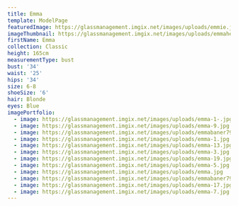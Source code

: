 ```yaml
---
title: Emma
template: ModelPage
featuredImage: https://glassmanagement.imgix.net/images/uploads/emmie.jpg
imageThumbnail: https://glassmanagement.imgix.net/images/uploads/emmaheadshot723.jpg
firstName: Emma
collection: Classic
height: 165cm
measurementType: bust
bust: '34'
waist: '25'
hips: '34'
size: 6-8
shoeSize: '6'
hair: Blonde
eyes: Blue
imagePortfolio:
  - image: https://glassmanagement.imgix.net/images/uploads/emma-1-.jpg
  - image: https://glassmanagement.imgix.net/images/uploads/emma-9.jpg
  - image: https://glassmanagement.imgix.net/images/uploads/emmabaner793y.jpg
  - image: https://glassmanagement.imgix.net/images/uploads/emma-1.jpg
  - image: https://glassmanagement.imgix.net/images/uploads/emma-13.jpg
  - image: https://glassmanagement.imgix.net/images/uploads/emma-3.jpg
  - image: https://glassmanagement.imgix.net/images/uploads/emma-19.jpg
  - image: https://glassmanagement.imgix.net/images/uploads/emma-5.jpg
  - image: https://glassmanagement.imgix.net/images/uploads/emma.jpg
  - image: https://glassmanagement.imgix.net/images/uploads/emmabaner793y32.jpg
  - image: https://glassmanagement.imgix.net/images/uploads/emma-17.jpg
  - image: https://glassmanagement.imgix.net/images/uploads/emma-7.jpg
---
```


